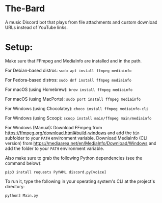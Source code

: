 # The-Bard
A music Discord bot that plays from file attachments and custom download URLs instead of YouTube links.

# Setup:
Make sure that FFmpeg and MediaInfo are installed and in the path.

For Debian-based distros:
`sudo apt install ffmpeg mediainfo`

For Fedora-based distros:
`sudo dnf install ffmpeg mediainfo`

For macOS (using Homebrew):
`brew install ffmpeg mediainfo`

For macOS (using MacPorts):
`sudo port install ffmpeg mediainfo`

For Windows (using Chocolatey):
`choco install ffmpeg mediainfo-cli`

For Windows (using Scoop):
`scoop install main/ffmpeg main/mediainfo`

For Windows (Manual):
Download FFmpeg from https://ffmpeg.org/download.html#build-windows and add the `bin` subfolder to your `PATH` environment variable.
Download MediaInfo (CLI version) from https://mediaarea.net/en/MediaInfo/Download/Windows and add the folder to your `PATH` environment variable.

Also make sure to grab the following Python dependencies (see the command below):

`pip3 install requests PyYAML discord.py[voice]`

To run it, type the following in your operating system's CLI at the project's directory:

`python3 Main.py`
